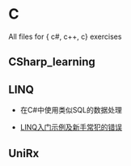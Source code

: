 # C
All files for { c#, c++, c} exercises

## CSharp_learning

## LINQ

+ 在C#中使用类似SQL的数据处理 

+ [LINQ入门示例及新手常犯的错误](https://www.bilibili.com/video/BV1vP411f7XF/?spm_id_from=333.880.my_history.page.click&vd_source=8cb2266d7357d5cd081874c68b08a2bd)

## UniRx